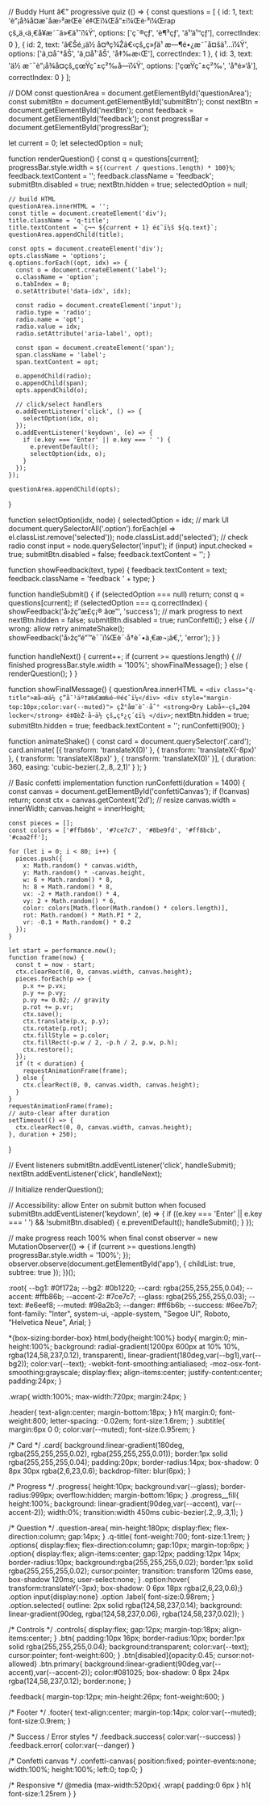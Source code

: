 // Buddy Hunt â€” progressive quiz
(() => {
  const questions = [
    {
      id: 1,
      text: 'è”¡å¾å¤æˆåæ›²æ­Œè¯é‡Œï¼Œå”±ï¼Œè·³ï¼Œrap çš„ä¸‹ä¸€å¥æ˜¯ä»€ä¹ˆï¼Ÿ',
      options: ['ç¯®çƒ', 'è¶³çƒ', 'ä¹’ä¹“çƒ'],
      correctIndex: 0
    },
    {
      id: 2,
      text: 'ã€Šé¸¡ä½ å¤ªç¾Žã€‹çš„ç»ƒä¹ æ—¶é•¿æ˜¯å¤šä¹…ï¼Ÿ',
      options: ['ä¸¤åˆ†åŠ', 'ä¸¤å¹´åŠ', 'å‡‰æ‹Œ'],
      correctIndex: 1
    },
    {
      id: 3,
      text: 'ä½ æ˜¯è”¡å¾å¤çš„çœŸçˆ±ç²‰å—ï¼Ÿ',
      options: ['çœŸçˆ±ç²‰', 'å°é»‘å­'],
      correctIndex: 0
    }
  ];

  // DOM
  const questionArea = document.getElementById('questionArea');
  const submitBtn = document.getElementById('submitBtn');
  const nextBtn = document.getElementById('nextBtn');
  const feedback = document.getElementById('feedback');
  const progressBar = document.getElementById('progressBar');

  let current = 0;
  let selectedOption = null;

  function renderQuestion() {
    const q = questions[current];
    progressBar.style.width = `${(current / questions.length) * 100}%`;
    feedback.textContent = '';
    feedback.className = 'feedback';
    submitBtn.disabled = true;
    nextBtn.hidden = true;
    selectedOption = null;

    // build HTML
    questionArea.innerHTML = '';
    const title = document.createElement('div');
    title.className = 'q-title';
    title.textContent = `ç¬¬ ${current + 1} é¢˜ï¼š ${q.text}`;
    questionArea.appendChild(title);

    const opts = document.createElement('div');
    opts.className = 'options';
    q.options.forEach((opt, idx) => {
      const o = document.createElement('label');
      o.className = 'option';
      o.tabIndex = 0;
      o.setAttribute('data-idx', idx);

      const radio = document.createElement('input');
      radio.type = 'radio';
      radio.name = 'opt';
      radio.value = idx;
      radio.setAttribute('aria-label', opt);

      const span = document.createElement('span');
      span.className = 'label';
      span.textContent = opt;

      o.appendChild(radio);
      o.appendChild(span);
      opts.appendChild(o);

      // click/select handlers
      o.addEventListener('click', () => {
        selectOption(idx, o);
      });
      o.addEventListener('keydown', (e) => {
        if (e.key === 'Enter' || e.key === ' ') {
          e.preventDefault();
          selectOption(idx, o);
        }
      });
    });

    questionArea.appendChild(opts);
  }

  function selectOption(idx, node) {
    selectedOption = idx;
    // mark UI
    document.querySelectorAll('.option').forEach(el => el.classList.remove('selected'));
    node.classList.add('selected');
    // check radio
    const input = node.querySelector('input');
    if (input) input.checked = true;
    submitBtn.disabled = false;
    feedback.textContent = '';
  }

  function showFeedback(text, type) {
    feedback.textContent = text;
    feedback.className = 'feedback ' + type;
  }

  function handleSubmit() {
    if (selectedOption === null) return;
    const q = questions[current];
    if (selectedOption === q.correctIndex) {
      showFeedback('å›žç­”æ­£ç¡® âœ”', 'success');
      // mark progress to next
      nextBtn.hidden = false;
      submitBtn.disabled = true;
      runConfetti();
    } else {
      // wrong: allow retry
      animateShake();
      showFeedback('å›žç­”é”™è¯¯ï¼Œè¯·å†è¯•ä¸€æ¬¡ã€‚', 'error');
    }
  }

  function handleNext() {
    current++;
    if (current >= questions.length) {
      // finished
      progressBar.style.width = '100%';
      showFinalMessage();
    } else {
      renderQuestion();
    }
  }

  function showFinalMessage() {
    questionArea.innerHTML = `
      <div class="q-title">æ­å–œä½ ç­”å¯¹äº†æ‰€æœ‰é—®é¢˜ï¼</div>
      <div style="margin-top:10px;color:var(--muted)">
        çŽ°åœ¨è¯·åˆ° <strong>Dry Labå¤–çš„204 locker</strong> é‡ŒèŽ·å–ä½ çš„çº¿ç´¢ï¼
      </div>
    `;
    nextBtn.hidden = true;
    submitBtn.hidden = true;
    feedback.textContent = '';
    runConfetti(900);
  }

  function animateShake() {
    const card = document.querySelector('.card');
    card.animate(
      [{ transform: 'translateX(0)' }, { transform: 'translateX(-8px)' }, { transform: 'translateX(8px)' }, { transform: 'translateX(0)' }],
      { duration: 360, easing: 'cubic-bezier(.2,.8,.2,1)' }
    );
  }

  // Basic confetti implementation
  function runConfetti(duration = 1400) {
    const canvas = document.getElementById('confettiCanvas');
    if (!canvas) return;
    const ctx = canvas.getContext('2d');
    // resize
    canvas.width = innerWidth;
    canvas.height = innerHeight;

    const pieces = [];
    const colors = ['#ffb86b', '#7ce7c7', '#8be9fd', '#ff8bcb', '#caa2ff'];

    for (let i = 0; i < 80; i++) {
      pieces.push({
        x: Math.random() * canvas.width,
        y: Math.random() * -canvas.height,
        w: 6 + Math.random() * 8,
        h: 8 + Math.random() * 8,
        vx: -2 + Math.random() * 4,
        vy: 2 + Math.random() * 6,
        color: colors[Math.floor(Math.random() * colors.length)],
        rot: Math.random() * Math.PI * 2,
        vr: -0.1 + Math.random() * 0.2
      });
    }

    let start = performance.now();
    function frame(now) {
      const t = now - start;
      ctx.clearRect(0, 0, canvas.width, canvas.height);
      pieces.forEach(p => {
        p.x += p.vx;
        p.y += p.vy;
        p.vy += 0.02; // gravity
        p.rot += p.vr;
        ctx.save();
        ctx.translate(p.x, p.y);
        ctx.rotate(p.rot);
        ctx.fillStyle = p.color;
        ctx.fillRect(-p.w / 2, -p.h / 2, p.w, p.h);
        ctx.restore();
      });
      if (t < duration) {
        requestAnimationFrame(frame);
      } else {
        ctx.clearRect(0, 0, canvas.width, canvas.height);
      }
    }
    requestAnimationFrame(frame);
    // auto-clear after duration
    setTimeout(() => {
      ctx.clearRect(0, 0, canvas.width, canvas.height);
    }, duration + 250);
  }

  // Event listeners
  submitBtn.addEventListener('click', handleSubmit);
  nextBtn.addEventListener('click', handleNext);

  // Initialize
  renderQuestion();

  // Accessibility: allow Enter on submit button when focused
  submitBtn.addEventListener('keydown', (e) => {
    if ((e.key === 'Enter' || e.key === ' ') && !submitBtn.disabled) {
      e.preventDefault();
      handleSubmit();
    }
  });

  // make progress reach 100% when final
  const observer = new MutationObserver(() => {
    if (current >= questions.length) progressBar.style.width = '100%';
  });
  observer.observe(document.getElementById('app'), { childList: true, subtree: true });
})();

:root{
  --bg1: #0f172a;
  --bg2: #0b1220;
  --card: rgba(255,255,255,0.04);
  --accent: #ffb86b;
  --accent-2: #7ce7c7;
  --glass: rgba(255,255,255,0.03);
  --text: #e6eef8;
  --muted: #98a2b3;
  --danger: #ff6b6b;
  --success: #6ee7b7;
  font-family: "Inter", system-ui, -apple-system, "Segoe UI", Roboto, "Helvetica Neue", Arial;
}

*{box-sizing:border-box}
html,body{height:100%}
body{
  margin:0;
  min-height:100%;
  background: radial-gradient(1200px 600px at 10% 10%, rgba(124,58,237,0.12), transparent),
              linear-gradient(180deg,var(--bg1),var(--bg2));
  color:var(--text);
  -webkit-font-smoothing:antialiased;
  -moz-osx-font-smoothing:grayscale;
  display:flex;
  align-items:center;
  justify-content:center;
  padding:24px;
}

.wrap{
  width:100%;
  max-width:720px;
  margin:24px;
}

.header{
  text-align:center;
  margin-bottom:18px;
}
h1{
  margin:0;
  font-weight:800;
  letter-spacing: -0.02em;
  font-size:1.6rem;
}
.subtitle{
  margin:6px 0 0;
  color:var(--muted);
  font-size:0.95rem;
}

/* Card */
.card{
  background:linear-gradient(180deg, rgba(255,255,255,0.02), rgba(255,255,255,0.01));
  border:1px solid rgba(255,255,255,0.04);
  padding:20px;
  border-radius:14px;
  box-shadow: 0 8px 30px rgba(2,6,23,0.6);
  backdrop-filter: blur(6px);
}

/* Progress */
.progress{
  height:10px;
  background:var(--glass);
  border-radius:999px;
  overflow:hidden;
  margin-bottom:16px;
}
.progress__fill{
  height:100%;
  background: linear-gradient(90deg,var(--accent), var(--accent-2));
  width:0%;
  transition:width 450ms cubic-bezier(.2,.9,.3,1);
}

/* Question */
.question-area{
  min-height:180px;
  display:flex;
  flex-direction:column;
  gap:14px;
}
.q-title{
  font-weight:700;
  font-size:1.1rem;
}
.options{
  display:flex;
  flex-direction:column;
  gap:10px;
  margin-top:6px;
}
.option{
  display:flex;
  align-items:center;
  gap:12px;
  padding:12px 14px;
  border-radius:10px;
  background:rgba(255,255,255,0.02);
  border:1px solid rgba(255,255,255,0.02);
  cursor:pointer;
  transition: transform 120ms ease, box-shadow 120ms;
  user-select:none;
}
.option:hover{ transform:translateY(-3px); box-shadow: 0 6px 18px rgba(2,6,23,0.6);}
.option input{display:none}
.option .label{
  font-size:0.98rem;
}
.option.selected{
  outline: 2px solid rgba(124,58,237,0.14);
  background: linear-gradient(90deg, rgba(124,58,237,0.06), rgba(124,58,237,0.02));
}

/* Controls */
.controls{
  display:flex;
  gap:12px;
  margin-top:18px;
  align-items:center;
}
.btn{
  padding:10px 16px;
  border-radius:10px;
  border:1px solid rgba(255,255,255,0.04);
  background:transparent;
  color:var(--text);
  cursor:pointer;
  font-weight:600;
}
.btn[disabled]{opacity:0.45; cursor:not-allowed}
.btn.primary{
  background:linear-gradient(90deg,var(--accent),var(--accent-2));
  color:#081025;
  box-shadow: 0 8px 24px rgba(124,58,237,0.12);
  border:none;
}

.feedback{
  margin-top:12px;
  min-height:26px;
  font-weight:600;
}

/* Footer */
.footer{ text-align:center; margin-top:14px; color:var(--muted); font-size:0.9rem; }

/* Success / Error styles */
.feedback.success{ color:var(--success) }
.feedback.error{ color:var(--danger) }

/* Confetti canvas */
.confetti-canvas{
  position:fixed;
  pointer-events:none;
  width:100%;
  height:100%;
  left:0;
  top:0;
}

/* Responsive */
@media (max-width:520px){
  .wrap{ padding:0 6px }
  h1{ font-size:1.25rem }
}

